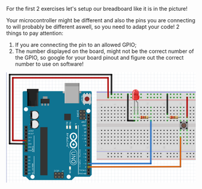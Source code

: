 For the first 2 exercises let's setup our breadboard like it is in the picture!

Your microcontroller might be different and also the pins you are connecting to will probably be different aswell, so you need to adapt your code!
2 things to pay attention:
1. If you are connecting the pin to an allowed GPIO;
2. The number displayed on the board, might not be the correct number of the GPIO, so google for your board pinout and figure out the correct number to use on software!

![connection](../images/breadboard.png) </br>
